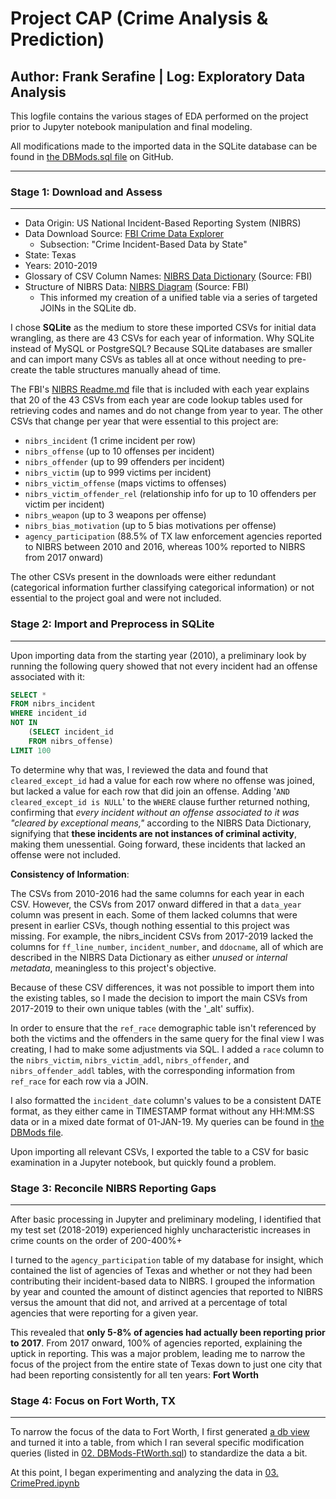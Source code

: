 # Project CAP (Crime Analysis & Prediction)
## Author: Frank Serafine | Log: Exploratory Data Analysis

This logfile contains the various stages of EDA performed on the project prior to Jupyter notebook manipulation and final modeling.  

All modifications made to the imported data in the SQLite database can be found in [the DBMods.sql file](https://github.com/fserafine/ProjectCAP/blob/main/02.%20DBMods-FtWorth.sql) on GitHub.

---
### Stage 1: Download and Assess
---

- Data Origin: US National Incident-Based Reporting System (NIBRS)
- Data Download Source: [FBI Crime Data Explorer](https://crime-data-explorer.fr.cloud.gov/pages/downloads)
    - Subsection: "Crime Incident-Based Data by State"
- State: Texas
- Years: 2010-2019
- Glossary of CSV Column Names: [NIBRS Data Dictionary](https://github.com/fserafine/ProjectCAP/blob/main/NIBRS_DataDictionary.pdf) (Source: FBI)
- Structure of NIBRS Data: [NIBRS Diagram](https://github.com/fserafine/ProjectCAP/blob/main/nibrs_diagram.pdf) (Source: FBI)
    - This informed my creation of a unified table   via a series of targeted JOINs in the SQLite db.

I chose **SQLite** as the medium to store these imported CSVs for initial data wrangling, as there are 43 CSVs for each year of information. Why SQLite instead of MySQL or PostgreSQL? Because SQLite databases are smaller and can import many CSVs as tables all at once without needing to pre-create the table structures manually ahead of time.

The FBI's [NIBRS Readme.md](https://github.com/fserafine/ProjectCAP/blob/main/NIBRS_README.md) file that is included with each year explains that 20 of the 43 CSVs from each year are code lookup tables used for retrieving codes and names and do not change from year to year. The other CSVs that change per year that were essential to this project are:

- `nibrs_incident` (1 crime incident per row)
- `nibrs_offense` (up to 10 offenses per incident)
- `nibrs_offender` (up to 99 offenders per incident)
- `nibrs_victim` (up to 999 victims per incident)
- `nibrs_victim_offense` (maps victims to offenses)
- `nibrs_victim_offender_rel` (relationship info for up to 10 offenders per victim per incident)
- `nibrs_weapon` (up to 3 weapons per offense)
- `nibrs_bias_motivation` (up to 5 bias motivations per offense)
- `agency_participation` (88.5% of TX law enforcement agencies reported to NIBRS between 2010 and 2016, whereas 100% reported to NIBRS from 2017 onward)

The other CSVs present in the downloads were either redundant (categorical information further classifying categorical information) or not essential to the project goal and were not included.

### Stage 2: Import and Preprocess in SQLite
---
Upon importing data from the starting year (2010), a preliminary look by running the following query showed that not every incident had an offense associated with it:
``` sql
SELECT * 
FROM nibrs_incident 
WHERE incident_id 
NOT IN 
    (SELECT incident_id 
    FROM nibrs_offense) 
LIMIT 100
```

To determine why that was, I reviewed the data and found that `cleared_except_id` had a value for each row where no offense was joined, but lacked a value for each row that did join an offense. Adding '`AND cleared_except_id is NULL`' to the `WHERE` clause further returned nothing, confirming that _every incident without an offense associated to it was "cleared by exceptional means,"_ according to the NIBRS Data Dictionary, signifying that **these incidents are not instances of criminal activity**, making them unessential. Going forward, these incidents that lacked an offense were not included.

**Consistency of Information**:

The CSVs from 2010-2016 had the same columns for each year in each CSV. However, the CSVs from 2017 onward differed in that a `data_year` column was present in each. Some of them lacked columns that were present in earlier CSVs, though nothing essential to this project was missing. For example, the nibrs_incident CSVs from 2017-2019 lacked the columns for `ff_line_number`, `incident_number`, and `ddocname`, all of which are described in the NIBRS Data Dictionary as either _unused_ or _internal metadata_, meaningless to this project's objective. 

Because of these CSV differences, it was not possible to import them into the existing tables, so I made the decision to import the main CSVs from 2017-2019 to their own unique tables (with the '_alt' suffix).

In order to ensure that the `ref_race` demographic table isn't referenced by both the victims and the offenders in the same query for the final view I was creating, I had to make some adjustments via SQL. I added a `race` column to the `nibrs_victim`, `nibrs_victim_addl`, `nibrs_offender`, and `nibrs_offender_addl` tables, with the corresponding information from `ref_race` for each row via a JOIN. 

I also formatted the `incident_date` column's values to be a consistent DATE format, as they either came in TIMESTAMP format without any HH:MM:SS data or in a mixed date format of 01-JAN-19. My queries can be found in [the DBMods file](https://github.com/fserafine/ProjectCAP/blob/main/02.%20DBMods-FtWorth.sql).

Upon importing all relevant CSVs, I exported the table to a CSV for basic examination in a Jupyter notebook, but quickly found a problem.

### Stage 3: Reconcile NIBRS Reporting Gaps
---

After basic processing in Jupyter and preliminary modeling, I identified that my test set (2018-2019) experienced highly uncharacteristic increases in crime counts on the order of 200-400%+

I turned to the `agency_participation` table of my database for insight, which contained the list of agencies of Texas and whether or not they had been contributing their incident-based data to NIBRS. I grouped the information by year and counted the amount of distinct agencies that reported to NIBRS versus the amount that did not, and arrived at a percentage of total agencies that were reporting for a given year.

This revealed that __only 5-8% of agencies had actually been reporting prior to 2017__. From 2017 onward, 100% of agencies reported, explaining the uptick in reporting. This was a major problem, leading me to narrow the focus of the project from the entire state of Texas down to just one city that had been reporting consistently for all ten years: **Fort Worth**

### Stage 4: Focus on Fort Worth, TX  
---  

To narrow the focus of the data to Fort Worth, I first generated [a db view](https://github.com/fserafine/ProjectCAP/blob/main/crime_pred_ftworth_dbview.sql) and turned it into a table, from which I ran several specific modification queries (listed in [02. DBMods-FtWorth.sql](https://github.com/fserafine/ProjectCAP/blob/main/02.%20DBMods-FtWorth.sql)) to standardize the data a bit.

At this point, I began experimenting and analyzing the data in [03. CrimePred.ipynb](https://github.com/fserafine/ProjectCAP/blob/main/03.%20CrimePred.ipynb)